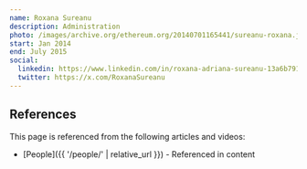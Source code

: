 ```yaml
---
name: Roxana Sureanu
description: Administration
photo: /images/archive.org/ethereum.org/20140701165441/sureanu-roxana.jpg
start: Jan 2014
end: July 2015
social:
  linkedin: https://www.linkedin.com/in/roxana-adriana-sureanu-13a6b791/
  twitter: https://x.com/RoxanaSureanu
---
```


## References

This page is referenced from the following articles and videos:

- [People]({{ '/people/' | relative_url }}) - Referenced in content